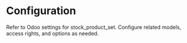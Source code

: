 # Configuration

Refer to Odoo settings for stock_product_set. Configure related models, access rights, and options as needed.
